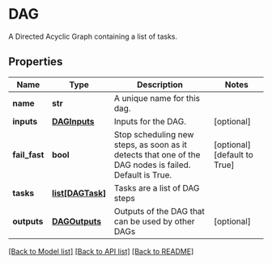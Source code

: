 # DAG

A Directed Acyclic Graph containing a list of tasks.
## Properties
Name | Type | Description | Notes
------------ | ------------- | ------------- | -------------
**name** | **str** | A unique name for this dag. | 
**inputs** | [**DAGInputs**](DAGInputs.md) | Inputs for the DAG. | [optional] 
**fail_fast** | **bool** | Stop scheduling new steps, as soon as it detects that one of the DAG nodes is failed. Default is True. | [optional] [default to True]
**tasks** | [**list[DAGTask]**](DAGTask.md) | Tasks are a list of DAG steps | 
**outputs** | [**DAGOutputs**](DAGOutputs.md) | Outputs of the DAG that can be used by other DAGs | [optional] 

[[Back to Model list]](../README.md#documentation-for-models) [[Back to API list]](../README.md#documentation-for-api-endpoints) [[Back to README]](../README.md)


